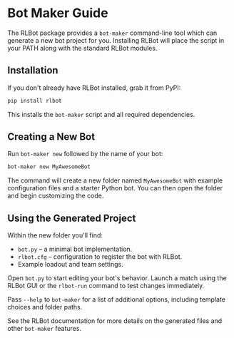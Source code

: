 # Bot Maker Guide

The RLBot package provides a `bot-maker` command-line tool which can generate a new bot project for you. Installing RLBot will place the script in your PATH along with the standard RLBot modules.

## Installation

If you don't already have RLBot installed, grab it from PyPI:

```bash
pip install rlbot
```

This installs the `bot-maker` script and all required dependencies.

## Creating a New Bot

Run `bot-maker new` followed by the name of your bot:

```bash
bot-maker new MyAwesomeBot
```

The command will create a new folder named `MyAwesomeBot` with example configuration files and a starter Python bot. You can then open the folder and begin customizing the code.

## Using the Generated Project

Within the new folder you'll find:

- `bot.py` – a minimal bot implementation.
- `rlbot.cfg` – configuration to register the bot with RLBot.
- Example loadout and team settings.

Open `bot.py` to start editing your bot's behavior. Launch a match using the RLBot GUI or the `rlbot-run` command to test changes immediately.

Pass `--help` to `bot-maker` for a list of additional options, including template choices and folder paths.

See the RLBot documentation for more details on the generated files and other `bot-maker` features.
